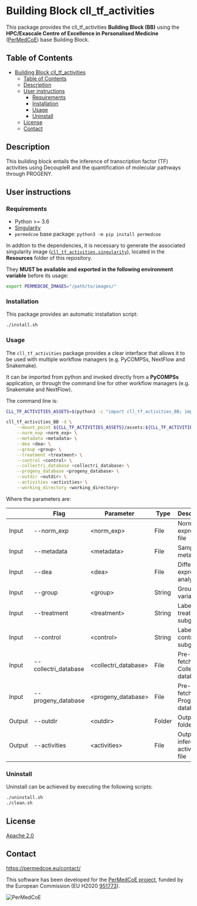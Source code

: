 # Building Block cll_tf_activities

This package provides the cll_tf_activities **Building Block (BB)** using the **HPC/Exascale Centre of Excellence in Personalised Medicine**
([PerMedCoE](https://permedcoe.eu/)) base Building Block.

## Table of Contents

- [Building Block cll\_tf\_activities](#building-block-cll_tf_activities)
  - [Table of Contents](#table-of-contents)
  - [Description](#description)
  - [User instructions](#user-instructions)
    - [Requirements](#requirements)
    - [Installation](#installation)
    - [Usage](#usage)
    - [Uninstall](#uninstall)
  - [License](#license)
  - [Contact](#contact)

## Description

This building block entails the inference of transcription factor (TF) activities using DecoupleR and the quantification of molecular pathways through PROGENY.

## User instructions

### Requirements

- Python >= 3.6
- [Singularity](https://singularity.lbl.gov/docs-installation)
- `permedcoe` base package: `python3 -m pip install permedcoe`

In addtion to the dependencies, it is necessary to generate the associated
singularity image ([`cll_tf_activities.singularity`](../Resources/images/cll_tf_activities.singularity)),
located in the **Resources** folder of this repository.

They **MUST be available and exported in the following environment variable**
before its usage:

```bash
export PERMEDCOE_IMAGES="/path/to/images/"
```

### Installation

This package provides an automatic installation script:

```bash
./install.sh
```

### Usage

The `cll_tf_activities` package provides a clear interface that allows
it to be used with multiple workflow managers (e.g. PyCOMPSs, NextFlow and
Snakemake).

It can be imported from python and invoked directly from a **PyCOMPSs**
application, or through the command line for other workflow managers
(e.g. Snakemake and NextFlow).

The command line is:

```bash
CLL_TF_ACTIVITIES_ASSETS=$(python3 -c "import cll_tf_activities_BB; import os; print(os.path.dirname(cll_tf_activities_BB.__file__))")

cll_tf_activities_BB -d \
    --mount_point ${CLL_TF_ACTIVITIES_ASSETS}/assets:${CLL_TF_ACTIVITIES_ASSETS}/assets,<working_directory>:<working_directory> \
    --norm_exp <norm_exp> \
    --metadata <metadata> \
    --dea <dea> \
    --group <group> \
    --treatment <treatment> \
    --control <control> \
    --collectri_database <collectri_database> \
    --progeny_database <progeny_database> \
    --outdir <outdir> \
    --activities <activities> \
    --working_directory <working_directory>
```

Where the parameters are:

|        | Flag                 | Parameter             | Type   | Description                        |
|--------|----------------------|-----------------------|--------|------------------------------------|
| Input  | --norm_exp           | \<norm_exp>           | File   | Normalized expression file         |
| Input  | --metadata           | \<metadata>           | File   | Sample metadata                    |
| Input  | --dea                | \<dea>                | File   | Differential expression analysis   |
| Input  | --group              | \<group>              | String | Group variable                     |
| Input  | --treatment          | \<treatment>          | String | Label of treated subgroup          |
| Input  | --control            | \<control>            | String | Label of control subgroup          |
| Input  | --collectri_database | \<collectri_database> | File   | Pre-fetched Collectri database     |
| Input  | --progeny_database   | \<progeny_database>   | File   | Pre-fetched Progreny database      |
| Output | --outdir             | \<outdir>             | Folder | Output folder                      |
| Output | --activities         | \<activities>         | File   | Output TFs infered activities file |


### Uninstall

Uninstall can be achieved by executing the following scripts:

```bash
./uninstall.sh
./clean.sh
```

## License

[Apache 2.0](https://www.apache.org/licenses/LICENSE-2.0)

## Contact

<https://permedcoe.eu/contact/>

This software has been developed for the [PerMedCoE project](https://permedcoe.eu/), funded by the European Commission (EU H2020 [951773](https://cordis.europa.eu/project/id/951773)).

![](https://permedcoe.eu/wp-content/uploads/2020/11/logo_1.png "PerMedCoE")
